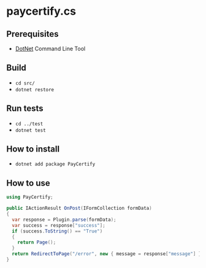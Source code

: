 # paycertify.cs

## Prerequisites
* [DotNet](https://dotnet.microsoft.com/download) Command Line Tool

## Build
* `cd src/`
* `dotnet restore`

## Run tests
* `cd ../test`
* `dotnet test`

## How to install
* `dotnet add package PayCertify`

## How to use
```csharp
using PayCertify;

public IActionResult OnPost(IFormCollection formData)
{
  var response = Plugin.parse(formData);
  var success = response["success"];
  if (success.ToString() == "True")
  {
    return Page();
  }
  return RedirectToPage("/error", new { message = response["message"] });
}
```